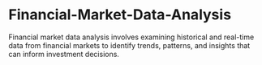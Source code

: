 # Financial-Market-Data-Analysis
Financial market data analysis involves examining historical and real-time data from financial markets to identify trends, patterns, and insights that can inform investment decisions.
